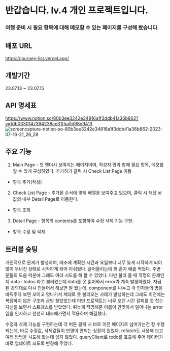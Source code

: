 # 반갑습니다. lv.4 개인 프로젝트입니다.
### 여행 준비 시 필요 항목에 대해 메모할 수 있는 페이지를 구성해 봤습니다
## 배포 URL
https://journey-list.vercel.app/

## 개발기간
23.07.13 ~ 23.07.15

## API 명세표
https://www.notion.so/80b3ee3242e34816a1f3ddb41a36b862?v=fdb0330147394238ae31f5a0d98e9413
![screencapture-notion-so-80b3ee3242e34816a1f3ddb41a36b862-2023-07-16-21_26_28](https://github.com/wooriki/JourneyList/assets/109304556/521b851c-0ec1-4fd1-9048-fb3cc1e9b41e)

## 주요 기능
1. Main Page - 첫 렌더시 보여지는 페이지이며, 작성자 명과 함께 필요 항목, 메모를 할 수 있게 구성하였다.
   추가하기 클릭 시 Check List Page 이동
* 항목 추가(작성)

2. Check List Page - 추가된 순서에 맞춰 배열을 보여주고 있으며, 클릭 시 해당 id값의 내부 Detail Page로 이동한다.
* 항목 조회

3. Detail Page - 항목의 contents를 포함하여 수정 삭제 기능 구현.
* 항목 수정 및 삭제

## 트러블 슛팅
개인적으로 문제가 발생하여, 애초에 계획한 시간과 요일보다 너무 늦게 시작하게 되어 많이 무너진 상태로 시작하게 되어 아쉬웠다.
끌어올리는데 꽤 혼자 애를 먹었다. 주변 분들의 도움 덕분에 그래도 여러 시도를 해 볼 수 있었다.
다만 불러 올 때 작명의 문제인지 data : todos 라고 불러왔는데 data를 못 읽어와서 error가 계속 발생하였다.
지급된 강의대로 다시 만들어서 해보면 잘 됐는데, component를 나누고 각 인자들의 명을 바꿔주다 보면 꼬이고 엇나가서
제대로 못 불러오는 사태가 발생하는데 그래도 이전에는 복잡하지 않은 구조라 금방 찾았었는데 이번 프로젝트는 너무 오랜 시간 갈피를 못 잡는 자신을 보면서 스트레스를 받았었다.
뒤늦게 작명해준 이름이 안맞아서 일어나는 error임을 인지하고 천천히 대조해가면서 적용하며 해결했다.

수정과 삭제 기능을 구현하는데 각 버튼 클릭 시 바로 이전 페이지로 넘어가는건 잘 수행되는데, 바로 수정값, 삭제값들이
반영이 안되는 상황이 있었다. refatch도 사용해 보고 여러 방법을 시도해 봤는데 쉽지 않았다.
queryClient로 todo를 호출해 주어 데이터가 바로 업데이트 되도록 변경해 주었다.
